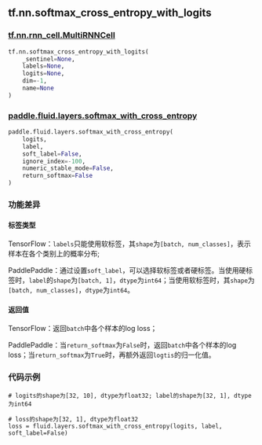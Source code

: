 ## tf.nn.softmax_cross_entropy_with_logits

### [tf.nn.rnn_cell.MultiRNNCell](https://www.tensorflow.org/api_docs/python/tf/nn/softmax_cross_entropy_with_logits)

```python
tf.nn.softmax_cross_entropy_with_logits(
    _sentinel=None,
    labels=None,
    logits=None,
    dim=-1,
    name=None
)
```

### [paddle.fluid.layers.softmax_with_cross_entropy](http://paddlepaddle.org/documentation/docs/zh/1.4/api_cn/layers_cn.html#softmax-with-cross-entropy)
```python
paddle.fluid.layers.softmax_with_cross_entropy(
    logits, 
    label, 
    soft_label=False, 
    ignore_index=-100, 
    numeric_stable_mode=False, 
    return_softmax=False
)
```

### 功能差异

#### 标签类型
TensorFlow：`labels`只能使用软标签，其`shape`为`[batch, num_classes]`，表示样本在各个类别上的概率分布;  

PaddlePaddle：通过设置`soft_label`，可以选择软标签或者硬标签。当使用硬标签时，`label`的`shape`为`[batch, 1]`，`dtype`为`int64`；当使用软标签时，其`shape`为`[batch, num_classes]`，`dtype`为`int64`。

#### 返回值
TensorFlow：返回`batch`中各个样本的log loss；  

PaddlePaddle：当`return_softmax`为`False`时，返回`batch`中各个样本的log loss；当`return_softmax`为`True`时，再额外返回`logtis`的归一化值。


### 代码示例
```
# logits的shape为[32, 10], dtype为float32; label的shape为[32, 1], dtype为int64

# loss的shape为[32, 1], dtype为float32
loss = fluid.layers.softmax_with_cross_entropy(logits, label, soft_label=False)
                                               

```
